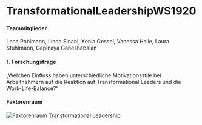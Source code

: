 # TransformationalLeadershipWS1920

#### Teammitglieder

Lena Pohlmann, Linda Sinani, Xenia Gessel, Vanessa Halle, Laura Stuhlmann, Gapinaya Ganeshabalan

#### 1. Forschungsfrage

„Welchen Einfluss haben unterschiedliche Motivationsstile bei Arbeitnehmern auf die Reaktion auf Transformational Leaders und die Work-Life-Balance?“

#### Faktorenraum 

![Faktorenraum Transformational Leadership](https://github.com/Gapinaya/TransformationalLeadershipWS1920/blob/master/Faktorenraum%20Transformational%20Leadership.jpg)
